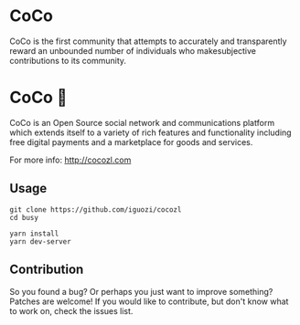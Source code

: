 # CoCo
CoCo is the first community that attempts to accurately and transparently reward an unbounded number​ ​of​ ​individuals​ ​who​ ​make​ ​​subjective​​ ​​contributions​​ ​to​ ​its​ ​community.

# CoCo 🚀

CoCo is an Open Source social network and communications platform which extends itself to a variety of rich features and functionality including free digital payments and a marketplace for goods and services.

For more info: http://cocozl.com


## Usage

```
git clone https://github.com/iguozi/cocozl
cd busy

yarn install
yarn dev-server
```

## Contribution
So you found a bug? Or perhaps you just want to improve something? Patches are welcome! If you would like to contribute, but don't know what to work on, check the issues list.
